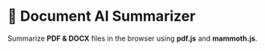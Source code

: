 # 📄 Document AI Summarizer

Summarize **PDF & DOCX** files in the browser using **pdf.js** and **mammoth.js**.  


